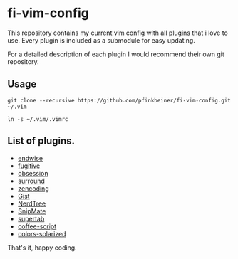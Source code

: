 # fi-vim-config
This repository contains my current vim config with all plugins that i love to use. Every plugin is included as a submodule for easy updating.

For a detailed description of each plugin I would recommend their own git repository.

## Usage
`git clone --recursive https://github.com/pfinkbeiner/fi-vim-config.git ~/.vim`

`ln -s ~/.vim/.vimrc`


## List of plugins.
* [endwise](https://github.com/tpope/vim-endwise)
* [fugitive](https://github.com/tpope/vim-fugitive)
* [obsession](https://github.com/tpope/vim-obsession)
* [surround](https://github.com/tpope/vim-surround)
* [zencoding](https://github.com/mattn/zencoding-vim)
* [Gist](https://github.com/mattn/gist-vim)
* [NerdTree](https://github.com/scrooloose/nerdtree)
* [SnipMate](https://github.com/msanders/snipmate.vim)
* [supertab](https://github.com/ervandew/supertab)
* [coffee-script](https://github.com/kchmck/vim-coffee-script)
* [colors-solarized](https://github.com/altercation/vim-colors-solarized)


That's it, happy coding.

